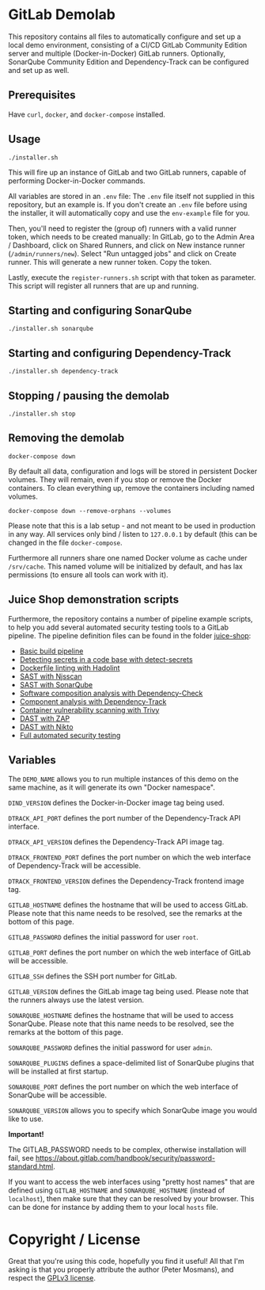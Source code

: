 # GitLab Demolab

This repository contains all files to automatically configure and set up a local
demo environment, consisting of a CI/CD GitLab Community Edition server and
multiple (Docker-in-Docker) GitLab runners. Optionally, SonarQube Community
Edition and Dependency-Track can be configured and set up as well.

## Prerequisites

Have `curl`, `docker`, and `docker-compose` installed.

## Usage

```console
./installer.sh
```

This will fire up an instance of GitLab and two GitLab runners, capable of
performing Docker-in-Docker commands.

All variables are stored in an `.env` file: The `.env` file itself not supplied
in this repository, but an example is. If you don't create an `.env` file before
using the installer, it will automatically copy and use the `env-example` file
for you.

Then, you\'ll need to register the (group of) runners with a valid runner token,
which needs to be created manually: In GitLab, go to the Admin Area / Dashboard,
click on Shared Runners, and click on New instance runner
(`/admin/runners/new`). Select \"Run untagged jobs\" and click on Create runner.
This will generate a new runner token. Copy the token.

Lastly, execute the `register-runners.sh` script with that token as parameter.
This script will register all runners that are up and running.

## Starting and configuring SonarQube

```console
./installer.sh sonarqube
```

## Starting and configuring Dependency-Track

```console
./installer.sh dependency-track
```

## Stopping / pausing the demolab

```console
./installer.sh stop
```

## Removing the demolab

```console
docker-compose down
```

By default all data, configuration and logs will be stored in persistent Docker
volumes. They will remain, even if you stop or remove the Docker containers. To
clean everything up, remove the containers including named volumes.

```console
docker-compose down --remove-orphans --volumes
```

Please note that this is a lab setup - and not meant to be used in production in
any way. All services only bind / listen to `127.0.0.1` by default (this can be
changed in the file `docker-compose`.

Furthermore all runners share one named Docker volume as cache under
`/srv/cache`. This named volume will be initialized by default, and has lax
permissions (to ensure all tools can work with it).

## Juice Shop demonstration scripts

Furthermore, the repository contains a number of pipeline example scripts, to
help you add several automated security testing tools to a GitLab pipeline. The
pipeline definition files can be found in the folder [juice-shop](juice-shop/):

- [Basic build pipeline](juice-shop/build-pipeline/)
- [Detecting secrets in a code base with detect-secrets](juice-shop/detect-secrets/)
- [Dockerfile linting with Hadolint](juice-shop/hadolint/)
- [SAST with Njsscan](juice-shop/njsscan/)
- [SAST with SonarQube](juice-shop/sonarqube/)
- [Software composition analysis with Dependency-Check](juice-shop/dependency-check/)
- [Component analysis with Dependency-Track](juice-shop/dependency-track/)
- [Container vulnerability scanning with Trivy](juice-shop/trivy/)
- [DAST with ZAP](juice-shop/zap/)
- [DAST with Nikto](juice-shop/nikto/)
- [Full automated security testing](juice-shop/full-testing/)

## Variables

The `DEMO_NAME` allows you to run multiple instances of this demo on the same
machine, as it will generate its own \"Docker namespace\".

`DIND_VERSION` defines the Docker-in-Docker image tag being used.

`DTRACK_API_PORT` defines the port number of the Dependency-Track API interface.

`DTRACK_API_VERSION` defines the Dependency-Track API image tag.

`DTRACK_FRONTEND_PORT` defines the port number on which the web interface of
Dependency-Track will be accessible.

`DTRACK_FRONTEND_VERSION` defines the Dependency-Track frontend image tag.

`GITLAB_HOSTNAME` defines the hostname that will be used to access GitLab.
Please note that this name needs to be resolved, see the remarks at the bottom
of this page.

`GITLAB_PASSWORD` defines the initial password for user `root`.

`GITLAB_PORT` defines the port number on which the web interface of GitLab will
be accessible.

`GITLAB_SSH` defines the SSH port number for GitLab.

`GITLAB_VERSION` defines the GitLab image tag being used. Please note that the
runners always use the latest version.

`SONARQUBE_HOSTNAME` defines the hostname that will be used to access SonarQube.
Please note that this name needs to be resolved, see the remarks at the bottom
of this page.

`SONARQUBE_PASSWORD` defines the initial password for user `admin`.

`SONARQUBE_PLUGINS` defines a space-delimited list of SonarQube plugins that
will be installed at first startup.

`SONARQUBE_PORT` defines the port number on which the web interface of SonarQube
will be accessible.

`SONARQUBE_VERSION` allows you to specify which SonarQube image you would like
to use.

**Important!**

The GITLAB_PASSWORD needs to be complex, otherwise installation will fail, see
<https://about.gitlab.com/handbook/security/password-standard.html>.

If you want to access the web interfaces using \"pretty host names\" that are
defined using `GITLAB_HOSTNAME` and `SONARQUBE_HOSTNAME` (instead of
`localhost`), then make sure that they can be resolved by your browser. This can
be done for instance by adding them to your local `hosts` file.

# Copyright / License

Great that you're using this code, hopefully you find it useful! All that I'm
asking is that you properly attribute the author (Peter Mosmans), and respect
the [GPLv3 license](LICENSE).
